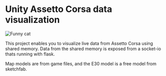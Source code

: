# Unity Assetto Corsa data visualization

![Funny cat](assets/2025-05-2714-50-38_Clip_smallest-ezgif.com-video-to-gif-converter.gif)

This project enables you to visualize live data from Assetto Corsa using shared memory.
Data from the shared memory is exposed from a socket-io thats running with flask.




Map models are from game files, and the E30 model is a free model from sketchfab.